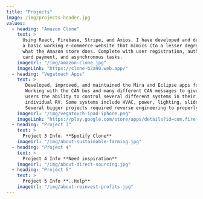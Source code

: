 ```yaml
---
title: "Projects"
image: /img/projects-header.jpg
values:
  - heading: "Amazon Clone"
    text: >
      Using React, Firebase, Stripe, and Axios, I have developed and deployed
      a basic working e-commerce website that mimics (to a lesser degree)
      what the Amazon store does. Complete with user registration, authentication,
      card payment, and asynchronous tasks.
    imageUrl: "/img/amazon-clone.jpg"
    imageLink: "https://clone-b2a90.web.app/"
  - heading: "Vegatouch Apps"
    text: >
       Developed, improved, and maintained the Mira and Eclipse apps for Firefly Integrations. 
       Working with the CAN bus and many different CAN messages to give 
       users the ability to control several different systems in their 
       individual RV. Some systems include HVAC, power, lighting, slides, awnings, tanks, etc. 
       Several bigger projects required reverse engineering to properly integrate functionality and statuses.
    imageUrl: "/img/vegatouch-ipad-iphone.png"
    imageLink: "https://play.google.com/store/apps/details?id=com.firefly.mira&hl=en_US&gl=US"
  - heading: "Project 3"
    text: >
      Project 3 Info. **Spotify Clone**
    imageUrl: "/img/about-sustainable-farming.jpg"
  - heading: "Project 4"
    text: >
      Project 4 Info **Need inspiration**
    imageUrl: "/img/about-direct-sourcing.jpg"
  - heading: "Project 5"
    text: >
      Project 5 Info **..Help**
    imageUrl: "/img/about-reinvest-profits.jpg"
---
```

